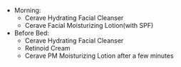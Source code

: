 - Morning:
	- Cerave Hydrating Facial Cleanser
	- Cerave Facial Moisturizing Lotion(with SPF)
- Before Bed:
	- Cerave Hydrating Facial Cleanser
	- Retinoid Cream
	- Cerave PM Moisturizing Lotion after a few minutes